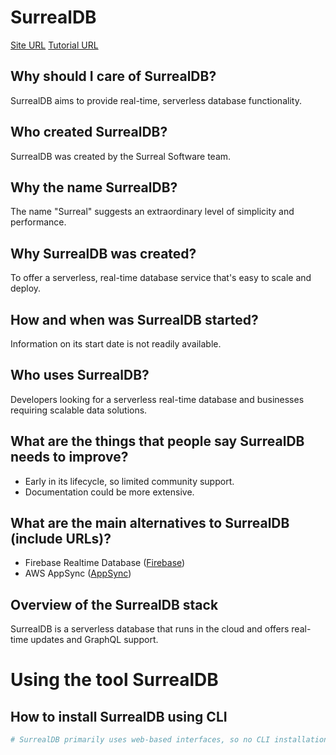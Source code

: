 
# SurrealDB

[Site URL](https://surrealdatabase.com/)
[Tutorial URL](https://docs.surrealdatabase.com/)

## Why should I care of SurrealDB?

SurrealDB aims to provide real-time, serverless database functionality.

## Who created SurrealDB?

SurrealDB was created by the Surreal Software team.

## Why the name SurrealDB?

The name "Surreal" suggests an extraordinary level of simplicity and performance.

## Why SurrealDB was created?

To offer a serverless, real-time database service that's easy to scale and deploy.

## How and when was SurrealDB started?

Information on its start date is not readily available.

## Who uses SurrealDB?

Developers looking for a serverless real-time database and businesses requiring scalable data solutions.

## What are the things that people say SurrealDB needs to improve?

- Early in its lifecycle, so limited community support.
- Documentation could be more extensive.

## What are the main alternatives to SurrealDB (include URLs)?

- Firebase Realtime Database ([Firebase](https://firebase.google.com/))
- AWS AppSync ([AppSync](https://aws.amazon.com/appsync/))

## Overview of the SurrealDB stack

SurrealDB is a serverless database that runs in the cloud and offers real-time updates and GraphQL support.

# Using the tool SurrealDB

## How to install SurrealDB using CLI

```powershell
# SurrealDB primarily uses web-based interfaces, so no CLI installation is necessary.
